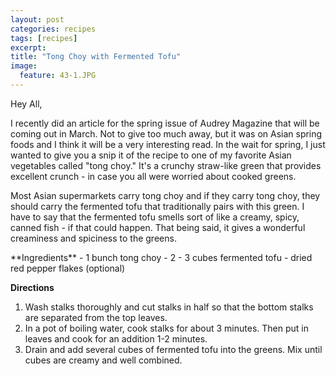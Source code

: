 ```yaml
---
layout: post
categories: recipes
tags: [recipes]
excerpt: 
title: "Tong Choy with Fermented Tofu"
image:
  feature: 43-1.JPG
---
```


Hey All,

I recently did an article for the spring issue of Audrey Magazine that will be coming out in March.  Not to give too much away, but it was on Asian spring foods and I think it will be a very interesting read.  In the wait for spring, I just wanted to give you a snip it of the recipe to one of my favorite Asian vegetables called "tong choy."  It's a crunchy straw-like green that provides excellent crunch - in case you all were worried about cooked greens.  

Most Asian supermarkets carry tong choy and if they carry tong choy, they should carry the fermented tofu that traditionally pairs with this green.  I have to say that the fermented tofu smells sort of like a creamy, spicy, canned fish - if that could happen.  That being said, it gives a wonderful creaminess and spiciness to the greens.
<section class='recipe'>
**Ingredients**
- 1 bunch tong choy
- 2 - 3 cubes fermented tofu
- dried red pepper flakes (optional)

**Directions**
1.	Wash stalks thoroughly and cut stalks in half so that the bottom stalks are separated from the top leaves.
2.	In a pot of boiling water, cook stalks for about 3 minutes.  Then put in leaves and cook for an addition 1-2 minutes.
3.	Drain and add several cubes of fermented tofu into the greens.  Mix until cubes are creamy and well combined.</section>